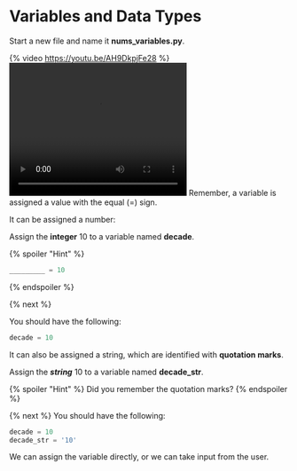 # Variables and Data Types

Start a new file and name it **nums_variables.py**.

{% video https://youtu.be/AH9DkpjFe28 %}
<video width="320" height="240" controls>
  <source src="https://github.com/jparchment/IntrotoPy/blob/master/Nums_Variables/Nums%20%26%20Variables.mp4" type="video/mp4">
</video>
Remember, a variable is assigned a value with the equal (=) sign. 

It can be assigned a number:

Assign the **integer** 10 to a variable named **decade**.

{% spoiler "Hint" %}
```python
_________ = 10
```
{% endspoiler %}

{% next %}

You should have the following:

```python
decade = 10
```

It can also be assigned a string, which are identified with **quotation marks**. 

Assign the ***string*** 10 to a variable named **decade_str**.

{% spoiler "Hint" %}
Did you remember the quotation marks?
{% endspoiler %}

{% next %}
You should have the following:

```python
decade = 10
decade_str = '10'
```
We can assign the variable directly, or we can take input from the user. 
